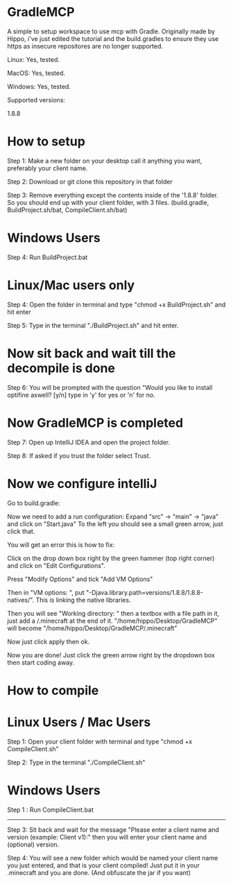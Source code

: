 # GradleMCP
A simple to setup workspace to use mcp with Gradle. Originally made by Hippo, i've just edited the tutorial and the build.gradles to ensure they use https as insecure repositores are no longer supported.

Linux: Yes, tested.

MacOS: Yes, tested.

Windows: Yes, tested.

Supported versions:

1.8.8

# How to setup #

Step 1: Make a new folder on your desktop call it anything you want, preferably your client name.

Step 2: Download or git clone this repository in that folder

Step 3: Remove everything except the contents inside of the '1.8.8' folder. So you should end up with your client folder, with 3 files. (build.gradle, BuildProject.sh/bat, CompileClient.sh/bat)

# Windows Users #

Step 4: Run BuildProject.bat

# Linux/Mac users only #

Step 4: Open the folder in terminal and type "chmod +x BuildProject.sh" and hit enter

Step 5: Type in the terminal "./BuildProject.sh" and hit enter.

# Now sit back and wait till the decompile is done #

Step 6: You will be prompted with the question "Would you like to install optifine aswell? [y/n] type in 'y' for yes or 'n' for no.

# Now GradleMCP is completed #

Step 7: Open up IntelliJ IDEA and open the project folder.

Step 8: If asked if you trust the folder select Trust.

# Now we configure intelliJ #

Go to build.gradle:

Now we need to add a run configuration:
Expand "src" -> "main" -> "java" and click on "Start.java"
To the left you should see a small green arrow, just click that.

You will get an error this is how to fix:

Click on the drop down box right by the green hammer (top right corner) and click on "Edit Configurations".

Press "Modify Options" and tick "Add VM Options"

Then in "VM options: ", put "-Djava.library.path=versions/1.8.8/1.8.8-natives/". This is linking the native libraries.

Then you will see "Working directory: " then a textbox with a file path in it, just add a /.minecraft at the end of it.
"/home/hippo/Desktop/GradleMCP" will become "/home/hippo/Desktop/GradleMCP/.minecraft"

Now just click apply then ok.

Now you are done! Just click the green arrow right by the dropdown box then start coding away.




# How to compile #

# Linux Users / Mac Users #

Step 1: Open your client folder with terminal and type "chmod +x CompileClient.sh"

Step 2: Type in the terminal "./CompileClient.sh"

# Windows Users #

Step 1 : Run CompileClient.bat

_________________________________________________________________________________

Step 3: Sit back and wait for the message "Please enter a client name and version (example: Client v1):" then you will enter your client name and (optional) version.

Step 4: You will see a new folder which would be named your client name you just entered, and that is your client compiled! Just put it in your .minecraft and you are done. (And obfuscate the jar if you want)

